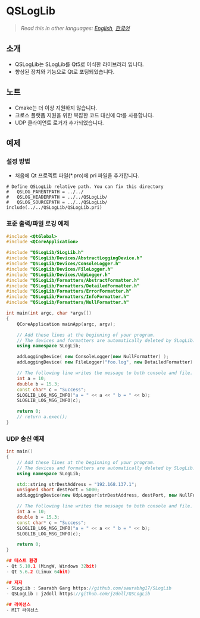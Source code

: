 # QSLogLib

> *Read this in other languages: [English](README.md), [한국어](README.ko.md)*

## 소개
- QSLogLib는 SLogLib를 Qt5로 이식한 라이브러리 입니다. 
- 향상된 장치와 기능으로 Qt로 포팅되었습니다.

## 노트
- Cmake는 더 이상 지원하지 않습니다.
- 크로스 플랫폼 지원을 위한 복잡한 코드 대신에 Qt를 사용합니다.  
- UDP 클라이언트 로거가 추가되었습니다.

## 예제

### 설정 방법
- 처음에 Qt 프로젝트 파일(*.pro)에 pri 파일을 추가합니다.
```
# Define QSLogLib relative path. You can fix this directory
#   QSLOG_PARENTPATH = ../../
#   QSLOG_HEADERPATH = ../../QSLogLib/
#   QSLOG_SOURCEPATH = ../../QSLogLib/
include(../../QSLogLib/QSLogLib.pri)
```

### 표준 출력/파일 로깅 예제
```cpp
#include <QtGlobal>
#include <QCoreApplication>

#include "QSLogLib/SLogLib.h"
#include "QSLogLib/Devices/AbstractLoggingDevice.h"
#include "QSLogLib/Devices/ConsoleLogger.h"
#include "QSLogLib/Devices/FileLogger.h"
#include "QSLogLib/Devices/UdpLogger.h"
#include "QSLogLib/Formatters/AbstractFormatter.h"
#include "QSLogLib/Formatters/DetailedFormatter.h"
#include "QSLogLib/Formatters/ErrorFormatter.h"
#include "QSLogLib/Formatters/InfoFormatter.h"
#include "QSLogLib/Formatters/NullFormatter.h"

int main(int argc, char *argv[])
{
    QCoreApplication mainApp(argc, argv);

    // Add these lines at the beginning of your program.
    // The devices and formatters are automatically deleted by SLogLib.
    using namespace SLogLib;

    addLoggingDevice( new ConsoleLogger(new NullFormatter) );
    addLoggingDevice( new FileLogger("foo.log", new DetailedFormatter) );

    // The following line writes the message to both console and file.
    int a = 10;
    double b = 15.3;
    const char* c = "Success";
    SLOGLIB_LOG_MSG_INFO("a = " << a << " b = " << b);
    SLOGLIB_LOG_MSG_INFO(c);

    return 0;
    // return a.exec();
}
```

### UDP 송신 예제
```cpp
int main()
{
	// Add these lines at the beginning of your program.
	// The devices and formatters are automatically deleted by SLogLib.
	using namespace SLogLib;

    std::string strDestAddress = "192.168.137.1";
    unsigned short destPort = 5000;
	addLoggingDevice(new UdpLogger(strDestAddress, destPort, new NullFormatter));

	// The following line writes the message to both console and file.
	int a = 10;
	double b = 15.3;
	const char* c = "Success";
	SLOGLIB_LOG_MSG_INFO("a = " << a << " b = " << b);
	SLOGLIB_LOG_MSG_INFO(c);

	return 0;
}

## 테스트 환경
- Qt 5.10.1 (MingW, Windows 32bit)
- Qt 5.6.2 (Linux 64bit)

## 저자
- SLogLib : Saurabh Garg https://github.com/saurabhg17/SLogLib
- QSLogLib : j2doll https://github.com/j2doll/QSLogLib
	
## 라이선스
- MIT 라이선스